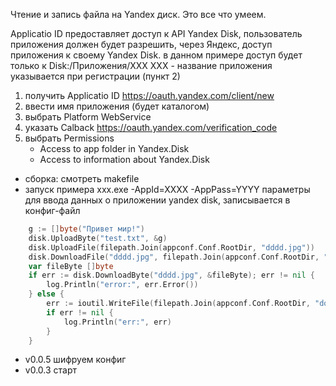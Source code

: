 Чтение и запись файла на Yandex диск.
Это все что умеем.

Applicatio ID предоставляет доступ к API Yandex Disk, пользователь приложения должен будет разрешить, через Яндекс, доступ приложения к своему Yandex Disk. в данном примере доступ будет только к Disk:/Приложения/XXX XXX - название приложения указывается при регистрации (пункт 2)

1. получить Applicatio ID https://oauth.yandex.com/client/new
2. ввести имя приложения (будет каталогом)
3. выбрать Platform WebService
4. указать Calback https://oauth.yandex.com/verification_code
5. выбрать Permissions
   - Access to app folder in Yandex.Disk
   - Access to information about Yandex.Disk

- сборка: смотреть makefile
- запуск примера xxx.exe -AppId=XXXX -AppPass=YYYY параметры для ввода данных о приложении yandex disk, записывается в конфиг-файл

```go
    g := []byte("Привет мир!")
	disk.UploadByte("test.txt", &g)
	disk.UploadFile(filepath.Join(appconf.Conf.RootDir, "dddd.jpg"))
	disk.DownloadFile("dddd.jpg", filepath.Join(appconf.Conf.RootDir, "downl_1.jpg"))
	var fileByte []byte
	if err := disk.DownloadByte("dddd.jpg", &fileByte); err != nil {
		log.Println("error:", err.Error())
	} else {
		err := ioutil.WriteFile(filepath.Join(appconf.Conf.RootDir, "downl_2.jpg"), fileByte, fs.FileMode(0640))
		if err != nil {
			log.Println("err:", err)
		}
	}
```

- v0.0.5
  шифруем конфиг
- v0.0.3 старт
